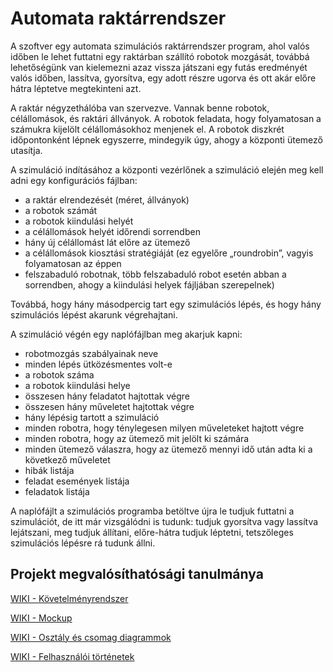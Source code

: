 # Automata raktárrendszer
A szoftver egy automata szimulációs raktárrendszer program, ahol valós időben le lehet futtatni egy raktárban szállító robotok mozgását, továbbá lehetőségünk van kielemezni azaz vissza játszani egy futás eredményét valós időben, lassítva, gyorsítva, egy adott részre ugorva és ott akár előre hátra léptetve megtekinteni azt.

A raktár négyzethálóba van szervezve. Vannak benne robotok, célállomások, és raktári állványok. A robotok feladata, hogy folyamatosan a számukra kijelölt célállomásokhoz menjenek el.  A robotok diszkrét időpontonként lépnek egyszerre, mindegyik úgy, ahogy a központi ütemező utasítja.

A szimuláció indításához a központi vezérlőnek a szimuláció elején meg kell adni egy konfigurációs fájlban:
- a raktár elrendezését (méret, állványok) 
- a robotok számát
- a robotok kiindulási helyét 
- a célállomások helyét időrendi sorrendben 
- hány új célállomást lát előre az ütemező  
- a célállomások kiosztási stratégiáját (ez egyelőre „roundrobin”, vagyis folyamatosan az éppen 
- felszabaduló robotnak, több felszabaduló robot esetén abban a sorrendben, ahogy a  kiindulási helyek fájljában szerepelnek)

Továbbá, hogy  hány másodpercig tart egy szimulációs lépés, és hogy hány szimulációs lépést akarunk végrehajtani.

A szimuláció végén egy naplófájlban meg akarjuk kapni:
- robotmozgás szabályainak neve 
- minden lépés ütközésmentes volt-e 
- a robotok száma 
- a robotok kiindulási helye 
- összesen hány feladatot hajtottak végre 
- összesen hány műveletet hajtottak végre 
- hány lépésig tartott a szimuláció 
- minden robotra, hogy ténylegesen milyen műveleteket hajtott végre
- minden robotra, hogy az ütemező mit jelölt ki számára
- minden ütemező válaszra, hogy az ütemező mennyi idő után adta ki a következő műveletet 
- hibák listája
- feladat események listája
- feladatok listája

A naplófájlt a szimulációs programba betöltve újra le tudjuk futtatni a szimulációt, de itt már vizsgálódni is tudunk: tudjuk gyorsítva vagy lassítva lejátszani, meg tudjuk állítani, előre-hátra tudjuk léptetni, tetszőleges szimulációs lépésre rá tudunk állni. 

## Projekt megvalósíthatósági tanulmánya
[WIKI - Követelményrendszer](https://szofttech.inf.elte.hu/szofttech-ab-2024/group-04/csapat2/-/wikis/Program-k%C3%B6vetelm%C3%A9nyrendszer)

[WIKI - Mockup](https://szofttech.inf.elte.hu/szofttech-ab-2024/group-04/csapat2/-/wikis/Mockup)

[WIKI - Osztály és csomag diagrammok](https://szofttech.inf.elte.hu/szofttech-ab-2024/group-04/csapat2/-/wikis/Oszt%C3%A1ly-%C3%A9s-csomag-diagrammok)

[WIKI - Felhasználói történetek](https://szofttech.inf.elte.hu/szofttech-ab-2024/group-04/csapat2/-/wikis/User-stories)
